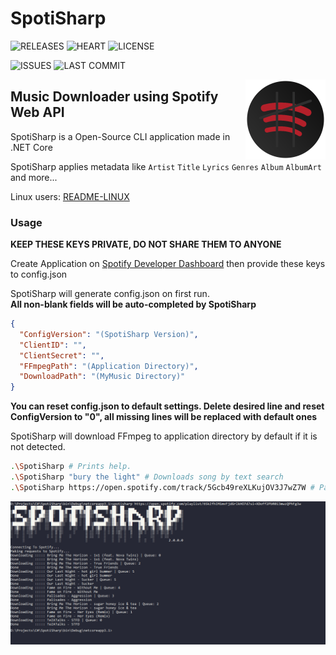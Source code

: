 # SpotiSharp
![RELEASES](https://img.shields.io/github/v/release/L0um15/SpotiSharp?include_prereleases&style=flat-square)
![HEART](https://img.shields.io/static/v1?label=made+with&message=❤&color=red&style=flat-square)
![LICENSE](https://img.shields.io/github/license/L0um15/SpotiSharp?style=flat-square)

![ISSUES](https://img.shields.io/github/issues/L0um15/SpotiSharp?style=flat-square)
![LAST COMMIT](https://img.shields.io/github/last-commit/L0um15/SpotiSharp?style=flat-square)

<img align="right" src=".github/images/icon.png" width="128px" height="128px" />

## Music Downloader using Spotify Web API

SpotiSharp is a Open-Source CLI application made in .NET Core

SpotiSharp applies metadata like `Artist` `Title` `Lyrics` `Genres` `Album` `AlbumArt` and more...<br />

Linux users: [README-LINUX](README-LINUX.md)

### Usage

**KEEP THESE KEYS PRIVATE, DO NOT SHARE THEM TO ANYONE**

Create Application on [Spotify Developer Dashboard](https://developer.spotify.com/dashboard/) then provide these keys to config.json

SpotiSharp will generate config.json on first run.</br>
**All non-blank fields will be auto-completed by SpotiSharp**
```json
{
  "ConfigVersion": "(SpotiSharp Version)",
  "ClientID": "",
  "ClientSecret": "",
  "FFmpegPath": "(Application Directory)",
  "DownloadPath": "(MyMusic Directory)"
}
```
**You can reset config.json to default settings. Delete desired line and reset ConfigVersion to "0", all missing lines will be replaced with default ones**

SpotiSharp will download FFmpeg to application directory by default if it is not detected.</br>

```sh
.\SpotiSharp # Prints help.
.\SpotiSharp "bury the light" # Downloads song by text search
.\SpotiSharp https://open.spotify.com/track/5Gcb49reXLKujOV3J7wZ7W # Parses url to search for track, album, playlist
```

<img src=".github/images/preview.png" />

